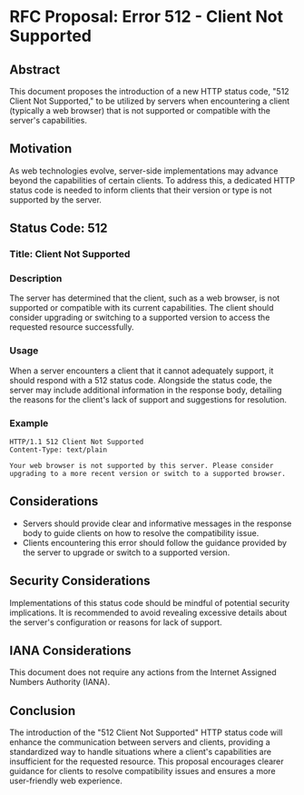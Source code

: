 # RFC Proposal: Error 512 - Client Not Supported

## Abstract

This document proposes the introduction of a new HTTP status code, "512 Client Not Supported," to be utilized by servers when encountering a client (typically a web browser) that is not supported or compatible with the server's capabilities.

## Motivation

As web technologies evolve, server-side implementations may advance beyond the capabilities of certain clients. To address this, a dedicated HTTP status code is needed to inform clients that their version or type is not supported by the server.

## Status Code: 512

### Title: Client Not Supported

### Description

The server has determined that the client, such as a web browser, is not supported or compatible with its current capabilities. The client should consider upgrading or switching to a supported version to access the requested resource successfully.

### Usage

When a server encounters a client that it cannot adequately support, it should respond with a 512 status code. Alongside the status code, the server may include additional information in the response body, detailing the reasons for the client's lack of support and suggestions for resolution.

### Example

```http
HTTP/1.1 512 Client Not Supported
Content-Type: text/plain

Your web browser is not supported by this server. Please consider upgrading to a more recent version or switch to a supported browser.
```

## Considerations

- Servers should provide clear and informative messages in the response body to guide clients on how to resolve the compatibility issue.
- Clients encountering this error should follow the guidance provided by the server to upgrade or switch to a supported version.

## Security Considerations

Implementations of this status code should be mindful of potential security implications. It is recommended to avoid revealing excessive details about the server's configuration or reasons for lack of support.

## IANA Considerations

This document does not require any actions from the Internet Assigned Numbers Authority (IANA).

## Conclusion

The introduction of the "512 Client Not Supported" HTTP status code will enhance the communication between servers and clients, providing a standardized way to handle situations where a client's capabilities are insufficient for the requested resource. This proposal encourages clearer guidance for clients to resolve compatibility issues and ensures a more user-friendly web experience.
